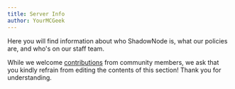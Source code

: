 ```yaml
---
title: Server Info
author: YourMCGeek
---
```


Here you will find information about who ShadowNode is, what our policies are, and who's on our staff team. 

While we welcome [contributions](../wiki/guides/contributing) from community members, we ask that you kindly refrain from editing the contents of this section! Thank you for understanding.
